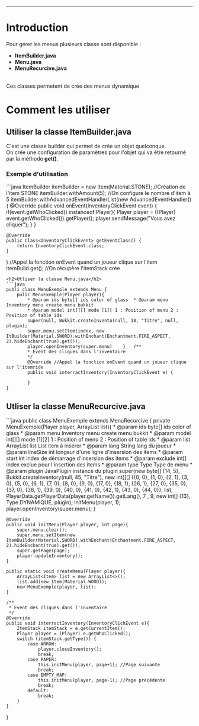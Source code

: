 <hr/>
<h1>Introduction</h1>
<p>Pour gérer les menus plusieurs classe sont disponible :
	<ul>
		<li><strong>ItemBuilder.java</strong></li>
		<li><strong>Menu.java</strong></li>
		<li><strong>MenuRecurcive.java</strong></li>
	</ul>
	<br/>
	Ces classes permetent de crée des menus dynamique
</p>
<h1>Comment les utiliser</h1>

<h2>Utiliser la classe ItemBuilder.java</h2>
<p>C'est une classe builder qui permet de crée un objet quelconque.
<br/>On crée une configuration de paramètres pour l'objet qui va être retourné par la méthode <strong>get()</strong>.
</p>
<h3>Exemple d'utilisation</h3>
```java
ItemBuilder itemBuilder = new Item(Material.STONE); //Création de l'item STONE
itemBuilder.withAmount(5); //On configure le nombre d'item à 5
itemBuilder.withAdvancedEventHandlerList(new AdvancedEventHandler<InventoryClickEvent>() {
    @Override
    public void onEvent(InventoryClickEvent event) {
        if(event.getWhoClicked() instanceof Player){
            Player player = ((Player) event.getWhoClicked()).getPlayer();
            player.sendMessage("Vous avez cliquer");
        }
    }

    @Override
    public Class<InventoryClickEvent> getEventClass() {
        return InventoryClickEvent.class;
    }
) //Appel la fonction onEvent quand un joueur clique sur l'item
itemBuild.get(); //On récupère l'itemStack crée
```
<h2>Utliser la classe Menu.java</h2>
```java
publi class MenuExemple extends Menu {
	pulic MenuExemple(Player player){
        * @param ids byte[] ids color of glass	* @param menu Inventory menu create menu bukkit
	    * @param model int[][] mode [1][ 1 : Position of menu 2 : Position of table ids
	    super(null, Bukkit.createInvento(null, 18, "Titre", null, plugin);
	    super.menu.setItem(index, new ItBuilder(Material.SWORD).withEnchant(Enchantment.FIRE_ASPECT, 2).hideEnchant(true).get());
	    player.openInventory(super.menu)	}	/**
	    * Event des cliques dans l'inventaire
	    */
	    @Override //Appel la fonction onEvent quand un joueur clique sur l'itemride
	    public void interractInventory(InventoryClickEvent e) {
		
	    }
}
```

<h2>Utliser la classe MenuRecurcive.java</h2>
```java
public class MenuExemple extends MenuRecurcive {
	private MenuExemple(Player player, ArrayList<Item> list){
		* @param ids byte[] ids color of glass
		* @param menu Inventory menu create menu bukkit
		* @param model int[][] mode [1][2] 1 : Position of menu 2 : Position of table ids
		* @param list ArrayList<Item> list List item à insérer
		* @param lang String lang du joueur
		* @param lineSize int longeur d'une ligne d'insersion des items
		* @param start int index de démarrage d'insersion des items
		* @param exclude int[] index exclue pour l'insertion des items
		* @param type Type Type de menu
		* @param plugin JavaPlugin instance du plugin
		super(new byte[] {14, 5}, Bukkit.createInventory(null, 45, "Titre"), new int[][] {{0, 0}, {1, 0}, {2, 1}, {3, 0}, {5, 0}, {6, 1}, {7, 0}, {8, 0}, {9, 0}, {17, 0}, {18, 1}, {26, 1}, {27, 0}, {35, 0}, {37, 0}, {38, 1}, {39, 0}, {40, 0}, {41, 0}, {42, 1}, {43, 0}, {44, 0}}, list, PlayerData.getPlayerData(player.getName()).getLang(), 7 , 9,  new int[] {13}, Type.DYNAMIQUE, plugin);
		initMenu(player, 1);
		player.openInventory(super.menu);
	}

	@Override
	public void initMenu(Player player, int page){
		super.menu.clear();
		super.menu.setItem(new ItemBuilder(Material.SWORD).withEnchant(Enchantment.FIRE_ASPECT, 2).hideEnchant(true).get());
        super.getPage(page);
        player.updateInventory();
	}
	
	public static void createMenu(Player player){
		ArrayList<Item> list = new ArrayList<>();
		list.add(new Item(Material.WOOD));
		new MenuExemple(player, list);
    }

	/**
	 * Event des cliques dans l'inventaire
	 */
	@Override
	public void interractInventory(InventoryClickEvent e){
		ItemStack itemStack = e.getCurrentItem();
		Player player = (Player) e.getWhoClicked();
		switch (itemStack.getType()) {
			case ARROW:
				player.closeInventory();
				break;
			case PAPER:
				this.initMenu(player, page+1); //Page suivante
				break;
			case EMPTY_MAP:
				this.initMenu(player, page-1); //Page précédente
				break;
			default:
				break;
		}
	}

}
```
